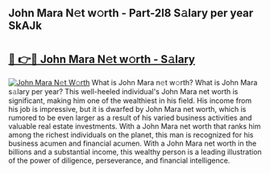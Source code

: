 ## John Mara N𝚎t w𝚘rth - Part-2l8 S𝚊lary per year SkAJk

# <h2><a href="http://gc0cc79.nevu.top/?p=John+Mara">🔗 👉🔴 John Mara N𝚎t w𝚘rth - S𝚊lary</a></h2>

[![John Mara N𝚎t W𝚘rth](https://i.imgur.com/Oavwk0R.jpeg)](http://gc0cc79.nevu.top/?p=John+Mara)
What is John Mara n𝚎t w𝚘rth? What is John Mara s𝚊lary per year?
This well-heeled individual's John Mara net worth is significant, making him one of the wealthiest in his field. His income from his job is impressive, but it is dwarfed by John Mara net worth, which is rumored to be even larger as a result of his varied business activities and valuable real estate investments. With a John Mara net worth that ranks him among the richest individuals on the planet, this man is recognized for his business acumen and financial acumen. With a John Mara net worth in the billions and a substantial income, this wealthy person is a leading illustration of the power of diligence, perseverance, and financial intelligence.
